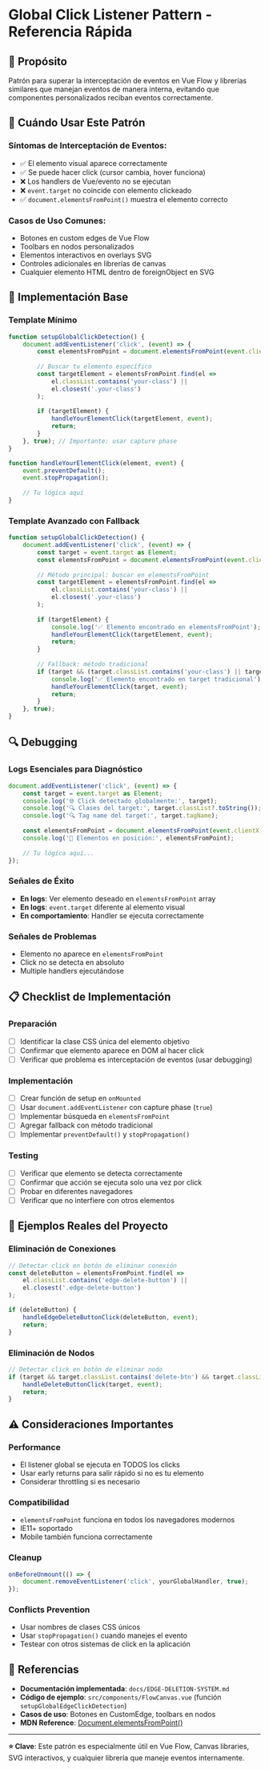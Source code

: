 # Global Click Listener Pattern - Referencia Rápida

## 🎯 Propósito

Patrón para superar la interceptación de eventos en Vue Flow y librerías similares que manejan eventos de manera interna, evitando que componentes personalizados reciban eventos correctamente.

## 🚨 Cuándo Usar Este Patrón

### Síntomas de Interceptación de Eventos:
- ✅ El elemento visual aparece correctamente
- ✅ Se puede hacer click (cursor cambia, hover funciona)
- ❌ Los handlers de Vue/evento no se ejecutan
- ❌ `event.target` no coincide con elemento clickeado
- ✅ `document.elementsFromPoint()` muestra el elemento correcto

### Casos de Uso Comunes:
- Botones en custom edges de Vue Flow
- Toolbars en nodos personalizados
- Elementos interactivos en overlays SVG
- Controles adicionales en librerías de canvas
- Cualquier elemento HTML dentro de foreignObject en SVG

## 🔧 Implementación Base

### Template Mínimo
```javascript
function setupGlobalClickDetection() {
    document.addEventListener('click', (event) => {
        const elementsFromPoint = document.elementsFromPoint(event.clientX, event.clientY);
        
        // Buscar tu elemento específico
        const targetElement = elementsFromPoint.find(el => 
            el.classList.contains('your-class') || 
            el.closest('.your-class')
        );
        
        if (targetElement) {
            handleYourElementClick(targetElement, event);
            return;
        }
    }, true); // Importante: usar capture phase
}

function handleYourElementClick(element, event) {
    event.preventDefault();
    event.stopPropagation();
    
    // Tu lógica aquí
}
```

### Template Avanzado con Fallback
```javascript
function setupGlobalClickDetection() {
    document.addEventListener('click', (event) => {
        const target = event.target as Element;
        const elementsFromPoint = document.elementsFromPoint(event.clientX, event.clientY);
        
        // Método principal: buscar en elementsFromPoint
        const targetElement = elementsFromPoint.find(el => 
            el.classList.contains('your-class') || 
            el.closest('.your-class')
        );
        
        if (targetElement) {
            console.log('✅ Elemento encontrado en elementsFromPoint');
            handleYourElementClick(targetElement, event);
            return;
        }
        
        // Fallback: método tradicional
        if (target && (target.classList.contains('your-class') || target.closest('.your-class'))) {
            console.log('✅ Elemento encontrado en target tradicional');
            handleYourElementClick(target, event);
            return;
        }
    }, true);
}
```

## 🔍 Debugging

### Logs Esenciales para Diagnóstico
```javascript
document.addEventListener('click', (event) => {
    const target = event.target as Element;
    console.log('🌐 Click detectado globalmente:', target);
    console.log('🔍 Clases del target:', target.classList?.toString());
    console.log('🔍 Tag name del target:', target.tagName);
    
    const elementsFromPoint = document.elementsFromPoint(event.clientX, event.clientY);
    console.log('📍 Elementos en posición:', elementsFromPoint);
    
    // Tu lógica aquí...
});
```

### Señales de Éxito
- **En logs**: Ver elemento deseado en `elementsFromPoint` array
- **En logs**: `event.target` diferente al elemento visual
- **En comportamiento**: Handler se ejecuta correctamente

### Señales de Problemas
- Elemento no aparece en `elementsFromPoint`
- Click no se detecta en absoluto
- Multiple handlers ejecutándose

## 📋 Checklist de Implementación

### Preparación
- [ ] Identificar la clase CSS única del elemento objetivo
- [ ] Confirmar que elemento aparece en DOM al hacer click
- [ ] Verificar que problema es interceptación de eventos (usar debugging)

### Implementación
- [ ] Crear función de setup en `onMounted`
- [ ] Usar `document.addEventListener` con capture phase (`true`)
- [ ] Implementar búsqueda en `elementsFromPoint`
- [ ] Agregar fallback con método tradicional
- [ ] Implementar `preventDefault()` y `stopPropagation()`

### Testing
- [ ] Verificar que elemento se detecta correctamente
- [ ] Confirmar que acción se ejecuta solo una vez por click
- [ ] Probar en diferentes navegadores
- [ ] Verificar que no interfiere con otros elementos

## 🎯 Ejemplos Reales del Proyecto

### Eliminación de Conexiones
```javascript
// Detectar click en botón de eliminar conexión
const deleteButton = elementsFromPoint.find(el => 
    el.classList.contains('edge-delete-button') || 
    el.closest('.edge-delete-button')
);

if (deleteButton) {
    handleEdgeDeleteButtonClick(deleteButton, event);
    return;
}
```

### Eliminación de Nodos
```javascript
// Detectar click en botón de eliminar nodo
if (target && target.classList.contains('delete-btn') && target.classList.contains('toolbar-btn')) {
    handleDeleteButtonClick(target, event);
    return;
}
```

## ⚠️ Consideraciones Importantes

### Performance
- El listener global se ejecuta en TODOS los clicks
- Usar early returns para salir rápido si no es tu elemento
- Considerar throttling si es necesario

### Compatibilidad
- `elementsFromPoint` funciona en todos los navegadores modernos
- IE11+ soportado
- Mobile también funciona correctamente

### Cleanup
```javascript
onBeforeUnmount(() => {
    document.removeEventListener('click', yourGlobalHandler, true);
});
```

### Conflicts Prevention
- Usar nombres de clases CSS únicos
- Usar `stopPropagation()` cuando manejes el evento
- Testear con otros sistemas de click en la aplicación

## 🔗 Referencias

- **Documentación implementada**: `docs/EDGE-DELETION-SYSTEM.md`
- **Código de ejemplo**: `src/components/FlowCanvas.vue` (función `setupGlobalEdgeClickDetection`)
- **Casos de uso**: Botones en CustomEdge, toolbars en nodos
- **MDN Reference**: [Document.elementsFromPoint()](https://developer.mozilla.org/en-US/docs/Web/API/Document/elementsFromPoint)

---

**⭐ Clave**: Este patrón es especialmente útil en Vue Flow, Canvas libraries, SVG interactivos, y cualquier librería que maneje eventos internamente.
